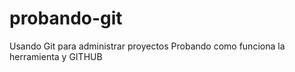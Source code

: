 # probando-git
Usando Git para administrar proyectos
Probando como funciona la herramienta y GITHUB
